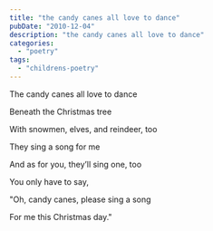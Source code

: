 ```yaml
---
title: "the candy canes all love to dance"
pubDate: "2010-12-04"
description: "the candy canes all love to dance"
categories:
  - "poetry"
tags:
  - "childrens-poetry"
---
```


The candy canes all love to dance

Beneath the Christmas tree

With snowmen, elves, and reindeer, too

They sing a song for me

And as for you, they’ll sing one, too

You only have to say,

"Oh, candy canes, please sing a song

For me this Christmas day."

